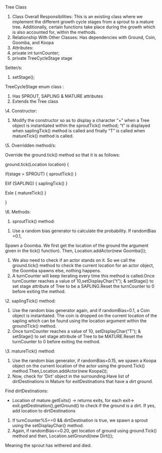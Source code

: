 ﻿Tree Class


1. Class Overall Responsibilities: This is an existing class where we implement the different growth cycle stages from a sprout to a mature tree. Additionally, certain functions take place during the growth which is also accounted for, within the methods.
1. Relationship With Other Classes: Has dependencies with Ground, Coin, Goomba, and Koopa
1. Attributes:
1. private int turnCounter;
1. private TreeCycleStage stage

Setter/s:

1. setStage();

TreeCycleStage enum class :

1. Has SPROUT, SAPLING & MATURE attributes
1. Extends the Tree class

\4.  Constructor:

1. Modify the constructor so as to display a character “+” when a Tree object is instantiated within the sproutTick() method; “t” is displayed when saplingTick() method is called and finally “T” is called when matureTick() method is called.


\5. Overridden method/s:

Override the ground.tick() method so that it  is as follows:

ground.tick(Location location) {

if(stage = SPROUT) { sproutTick() }

Elif (SAPLING) { saplingTick() }

Esle { matureTick() }

}


\6. Methods:

1. sproutTick() method:
1) Use a random bias generator to calculate the probability. If randomBias =0.1,

Spawn a Goomba. We first get the location of the ground the argument given in the tick() function). Then, Location.addActor(new Goomba());

1) We also need to check if an actor stands on it. So we call the ground.tick() method to check the current location for an actor object, the Goomba spawns else, nothing happens.
1) A turnCounter will keep iterating every time this method is called.Once turnCounter reaches a value of 10,setDisplayChar(“t”); & setStage() to set stage attribute of Tree to be a SAPLING.Reset the turnCounter to 0 before exiting the method.

\2. saplingTick() method:

1) Use the random bias generator again, and if randomBias=0.1, a Coin object is instantiated. The coin is dropped on the current location of the sapling which can be found using the location argument within the groundTick() method.
1) Once turnCounter reaches a value of 10, setDisplayChar(“T”); & setStage() to set stage attribute of Tree to be MATURE.Reset the turnCounter to 0 before exiting the method.


\3. matureTick() method:

1) Use the random bias generator, if randomBias=0.15, we spawn a Koopa object on the current location of the actor using the ground.Tick() method.Then,Location.addActor(new Koopa());
1) Now, check for ‘Dirt’ object in the surrounding.Have list of dirtDestinations in Mature for exitDestinations that have a dirt ground.

Find dirtDestinations:

* Location of mature.getExits() -> returns exits, for each exit-> exit.getDestination(),getGround() to check if the ground is a dirt. If yes, add location to dirtDestinations
1) If turnCounter%5==0 && dirtDestination is true, we spawn a sprout using the      setDisplayChar() method.
1) Again, if randomBias<=0.20, get location of ground using ground.Tick() method and then, Location.setGround(new Dirt());

Meaning the sprout has withered and died.
